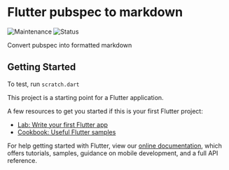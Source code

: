 # Flutter pubspec to markdown

![Maintenance](https://img.shields.io/maintenance/yes/2021?style=flat-square)
![Status](https://img.shields.io/badge/Status-Under%20Development-blue)

Convert pubspec into formatted markdown

## Getting Started

To test, run `scratch.dart`

This project is a starting point for a Flutter application.

A few resources to get you started if this is your first Flutter project:

- [Lab: Write your first Flutter app](https://flutter.dev/docs/get-started/codelab)
- [Cookbook: Useful Flutter samples](https://flutter.dev/docs/cookbook)

For help getting started with Flutter, view our
[online documentation](https://flutter.dev/docs), which offers tutorials,
samples, guidance on mobile development, and a full API reference.
